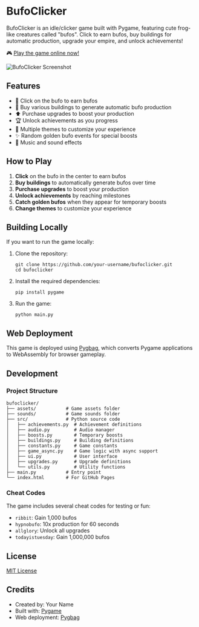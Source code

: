 # BufoClicker

BufoClicker is an idle/clicker game built with Pygame, featuring cute frog-like creatures called "bufos". Click to earn bufos, buy buildings for automatic production, upgrade your empire, and unlock achievements!

🎮 [Play the game online now!](https://your-username.github.io/bufoclicker/)

![BufoClicker Screenshot](screenshot.png)

## Features

- 🐸 Click on the bufo to earn bufos
- 🏢 Buy various buildings to generate automatic bufo production
- ⬆️ Purchase upgrades to boost your production
- 🏆 Unlock achievements as you progress
- 🎨 Multiple themes to customize your experience
- ✨ Random golden bufo events for special boosts
- 🎵 Music and sound effects

## How to Play

1. **Click** on the bufo in the center to earn bufos
2. **Buy buildings** to automatically generate bufos over time
3. **Purchase upgrades** to boost your production
4. **Unlock achievements** by reaching milestones
5. **Catch golden bufos** when they appear for temporary boosts
6. **Change themes** to customize your experience

## Building Locally

If you want to run the game locally:

1. Clone the repository:
   ```
   git clone https://github.com/your-username/bufoclicker.git
   cd bufoclicker
   ```

2. Install the required dependencies:
   ```
   pip install pygame
   ```

3. Run the game:
   ```
   python main.py
   ```

## Web Deployment

This game is deployed using [Pygbag](https://github.com/pygame-web/pygbag), which converts Pygame applications to WebAssembly for browser gameplay.

## Development

### Project Structure

```
bufoclicker/
├── assets/           # Game assets folder
├── sounds/           # Game sounds folder
├── src/              # Python source code
│   ├── achievements.py  # Achievement definitions
│   ├── audio.py         # Audio manager
│   ├── boosts.py        # Temporary boosts
│   ├── buildings.py     # Building definitions
│   ├── constants.py     # Game constants
│   ├── game_async.py    # Game logic with async support
│   ├── ui.py            # User interface
│   ├── upgrades.py      # Upgrade definitions
│   └── utils.py         # Utility functions
├── main.py           # Entry point
└── index.html        # For GitHub Pages
```

### Cheat Codes

The game includes several cheat codes for testing or fun:

- `ribbit`: Gain 1,000 bufos
- `hypnobufo`: 10x production for 60 seconds
- `allglory`: Unlock all upgrades
- `todayistuesday`: Gain 1,000,000 bufos

## License

[MIT License](LICENSE)

## Credits

- Created by: Your Name
- Built with: [Pygame](https://www.pygame.org/)
- Web deployment: [Pygbag](https://github.com/pygame-web/pygbag)